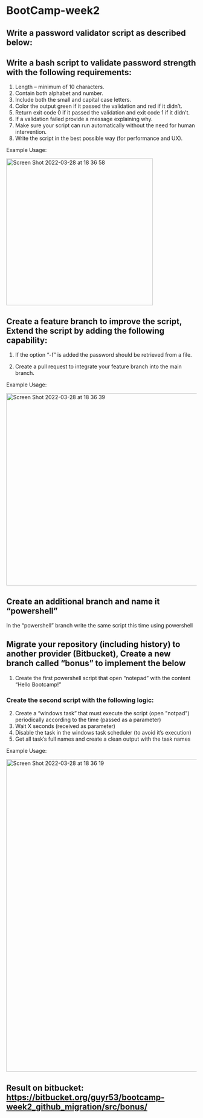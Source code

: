 # BootCamp-week2
## Write a password validator script as described below:

## Write a bash script to validate password strength with the following requirements:

 1. Length – minimum of 10 characters.
 2. Contain both alphabet and number.
 3. Include both the small and capital case letters.
 4. Color the output green if it passed the validation and red if it didn’t.
 5. Return exit code 0 if it passed the validation and exit code 1 if it didn’t.
 6. If a validation failed provide a message explaining why.
 7. Make sure your script can run automatically without the need for human intervention.
 8. Write the script in the best possible way (for performance and UX).

   Example Usage:

<img width="388" alt="Screen Shot 2022-03-28 at 18 36 58" src="https://user-images.githubusercontent.com/93793111/160435412-284423ff-063b-42f8-9ecb-8b6a5573fb08.png">



## Create a feature branch to improve the script, Extend the script by adding the following capability:


1. If the option “-f” is added the password should be retrieved from a file.

2. Create a pull request to integrate your feature branch into the main branch.

 Example Usage:

<img width="508" alt="Screen Shot 2022-03-28 at 18 36 39" src="https://user-images.githubusercontent.com/93793111/160435646-9c863cb1-e256-4e8a-9817-fbce8b094f2d.png">


## Create an additional branch and name it “powershell”

 In the “powershell” branch write the same script this time using powershell

## Migrate your repository (including history) to another provider (Bitbucket), Create a new branch called “bonus” to implement the below


1. Create the first powershell script that open “notepad” with the content “Hello Bootcamp!”
  ### Create the second script with the following logic:
2. Create a “windows task” that must execute the script (open "notpad") periodically according to the time (passed as a parameter)
3. Wait X seconds (received as parameter)
4. Disable the task in the windows task scheduler (to avoid it’s execution)
5. Get all task’s full names and create a clean output with the task names

 Example Usage:

<img width="826" alt="Screen Shot 2022-03-28 at 18 36 19" src="https://user-images.githubusercontent.com/93793111/160435934-c96b712c-8d1b-4687-9a8c-841d1652a324.png">


## Result on bitbucket: https://bitbucket.org/guyr53/bootcamp-week2_github_migration/src/bonus/
